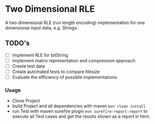 # Two Dimensional RLE
A two dimensional RLE (run length encoding) implementation for one dimensional input data, e.g. Strings.

## TODO's
- [ ] Implement RLE for bitString
- [ ] Implement matrix representation and compression approach
- [ ] Create test data
- [ ] Create automated tests to compare filesize
- [ ] Evaluate the efficiency of possible implementations

### Usage
- Clone Project
- build Project and all dependencies with maven `mvn clean install`
- run Test with maven surefire plugin `mvn surefire-report:report` to execute all Test cases and get the results shown as a report in html. 
